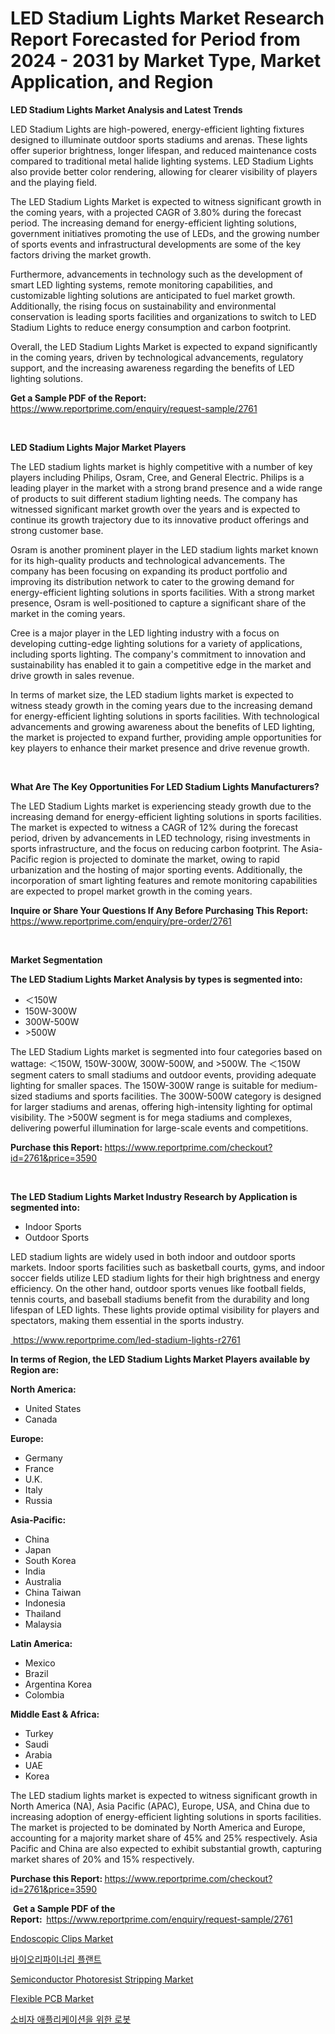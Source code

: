 <p><h1>LED Stadium Lights Market Research Report Forecasted for Period from 2024 -  2031 by Market Type, Market Application, and Region</h1></p><p><strong>LED Stadium Lights Market Analysis and Latest Trends</strong></p>
<p><p>LED Stadium Lights are high-powered, energy-efficient lighting fixtures designed to illuminate outdoor sports stadiums and arenas. These lights offer superior brightness, longer lifespan, and reduced maintenance costs compared to traditional metal halide lighting systems. LED Stadium Lights also provide better color rendering, allowing for clearer visibility of players and the playing field.</p><p>The LED Stadium Lights Market is expected to witness significant growth in the coming years, with a projected CAGR of 3.80% during the forecast period. The increasing demand for energy-efficient lighting solutions, government initiatives promoting the use of LEDs, and the growing number of sports events and infrastructural developments are some of the key factors driving the market growth.</p><p>Furthermore, advancements in technology such as the development of smart LED lighting systems, remote monitoring capabilities, and customizable lighting solutions are anticipated to fuel market growth. Additionally, the rising focus on sustainability and environmental conservation is leading sports facilities and organizations to switch to LED Stadium Lights to reduce energy consumption and carbon footprint.</p><p>Overall, the LED Stadium Lights Market is expected to expand significantly in the coming years, driven by technological advancements, regulatory support, and the increasing awareness regarding the benefits of LED lighting solutions.</p></p>
<p><strong>Get a Sample PDF of the Report:&nbsp;</strong> <a href="https://www.reportprime.com/enquiry/request-sample/2761">https://www.reportprime.com/enquiry/request-sample/2761</a></p>
<p>&nbsp;</p>
<p><strong>LED Stadium Lights Major Market Players</strong></p>
<p><p>The LED stadium lights market is highly competitive with a number of key players including Philips, Osram, Cree, and General Electric. Philips is a leading player in the market with a strong brand presence and a wide range of products to suit different stadium lighting needs. The company has witnessed significant market growth over the years and is expected to continue its growth trajectory due to its innovative product offerings and strong customer base.</p><p>Osram is another prominent player in the LED stadium lights market known for its high-quality products and technological advancements. The company has been focusing on expanding its product portfolio and improving its distribution network to cater to the growing demand for energy-efficient lighting solutions in sports facilities. With a strong market presence, Osram is well-positioned to capture a significant share of the market in the coming years.</p><p>Cree is a major player in the LED lighting industry with a focus on developing cutting-edge lighting solutions for a variety of applications, including sports lighting. The company's commitment to innovation and sustainability has enabled it to gain a competitive edge in the market and drive growth in sales revenue.</p><p>In terms of market size, the LED stadium lights market is expected to witness steady growth in the coming years due to the increasing demand for energy-efficient lighting solutions in sports facilities. With technological advancements and growing awareness about the benefits of LED lighting, the market is projected to expand further, providing ample opportunities for key players to enhance their market presence and drive revenue growth.</p></p>
<p>&nbsp;</p>
<p><strong>What Are The Key Opportunities For LED Stadium Lights Manufacturers?</strong></p>
<p><p>The LED Stadium Lights market is experiencing steady growth due to the increasing demand for energy-efficient lighting solutions in sports facilities. The market is expected to witness a CAGR of 12% during the forecast period, driven by advancements in LED technology, rising investments in sports infrastructure, and the focus on reducing carbon footprint. The Asia-Pacific region is projected to dominate the market, owing to rapid urbanization and the hosting of major sporting events. Additionally, the incorporation of smart lighting features and remote monitoring capabilities are expected to propel market growth in the coming years.</p></p>
<p><strong>Inquire or Share Your Questions If Any Before Purchasing This Report:</strong> <a href="https://www.reportprime.com/enquiry/pre-order/2761">https://www.reportprime.com/enquiry/pre-order/2761</a></p>
<p>&nbsp;</p>
<p><strong>Market Segmentation</strong></p>
<p><strong>The LED Stadium Lights Market Analysis by types is segmented into:</strong></p>
<p><ul><li>＜150W</li><li>150W-300W</li><li>300W-500W</li><li>>500W</li></ul></p>
<p><p>The LED Stadium Lights market is segmented into four categories based on wattage: ＜150W, 150W-300W, 300W-500W, and >500W. The ＜150W segment caters to small stadiums and outdoor events, providing adequate lighting for smaller spaces. The 150W-300W range is suitable for medium-sized stadiums and sports facilities. The 300W-500W category is designed for larger stadiums and arenas, offering high-intensity lighting for optimal visibility. The >500W segment is for mega stadiums and complexes, delivering powerful illumination for large-scale events and competitions.</p></p>
<p><strong>Purchase this Report:&nbsp;</strong><a href="https://www.reportprime.com/checkout?id=2761&price=3590">https://www.reportprime.com/checkout?id=2761&price=3590</a></p>
<p>&nbsp;</p>
<p><strong>The LED Stadium Lights Market Industry Research by Application is segmented into:</strong></p>
<p><ul><li>Indoor Sports</li><li>Outdoor Sports</li></ul></p>
<p><p>LED stadium lights are widely used in both indoor and outdoor sports markets. Indoor sports facilities such as basketball courts, gyms, and indoor soccer fields utilize LED stadium lights for their high brightness and energy efficiency. On the other hand, outdoor sports venues like football fields, tennis courts, and baseball stadiums benefit from the durability and long lifespan of LED lights. These lights provide optimal visibility for players and spectators, making them essential in the sports industry.</p></p>
<p><a href="https://www.reportprime.com/led-stadium-lights-r2761">&nbsp;https://www.reportprime.com/led-stadium-lights-r2761</a></p>
<p><strong>In terms of Region, the LED Stadium Lights Market Players available by Region are:</strong></p>
<p>
    <p> <strong> North America: </strong>
        <ul>
            <li>United States</li>
            <li>Canada</li>
        </ul>
        </p> 
    <p> <strong> Europe: </strong>
        <ul>
            <li>Germany</li>
            <li>France</li>
            <li>U.K.</li>
            <li>Italy</li>
            <li>Russia</li>
        </ul>
        </p> 
    <p> <strong> Asia-Pacific: </strong>
        <ul>
            <li>China</li>
            <li>Japan</li>
            <li>South Korea</li>
            <li>India</li>
            <li>Australia</li>
            <li>China Taiwan</li>
            <li>Indonesia</li>
            <li>Thailand</li>
            <li>Malaysia</li>
        </ul>
        </p> 
    <p> <strong> Latin America: </strong>
        <ul>
            <li>Mexico</li>
            <li>Brazil</li>
            <li>Argentina Korea</li>
            <li>Colombia</li>
        </ul>
        </p> 
    <p> <strong> Middle East & Africa: </strong>
        <ul>
            <li>Turkey</li>
            <li>Saudi</li>
            <li>Arabia</li>
            <li>UAE</li>
            <li>Korea</li>
        </ul>
    </p>
    </p>
<p><p>The LED stadium lights market is expected to witness significant growth in North America (NA), Asia Pacific (APAC), Europe, USA, and China due to increasing adoption of energy-efficient lighting solutions in sports facilities. The market is projected to be dominated by North America and Europe, accounting for a majority market share of 45% and 25% respectively. Asia Pacific and China are also expected to exhibit substantial growth, capturing market shares of 20% and 15% respectively.</p></p>
<p><strong>Purchase this Report: </strong><a href="https://www.reportprime.com/checkout?id=2761&price=3590">https://www.reportprime.com/checkout?id=2761&price=3590</a></p>
<p>&nbsp;<strong>Get a Sample PDF of the Report:&nbsp;&nbsp;</strong><a href="https://www.reportprime.com/enquiry/request-sample/2761">https://www.reportprime.com/enquiry/request-sample/2761</a></p>
<p><strong></strong></p>
<p><p><a href="https://medium.com/@lucas.russell0876/navigating-the-endoscopic-clips-market-expert-analysis-and-market-forecast-for-period-from-2024-to-4285d064f3f1">Endoscopic Clips Market</a></p><p><a href="https://github.com/kimvicki3212024/Market-Research-Report-List-2/blob/main/6287305103138.md">바이오리파이너리 플랜트</a></p><p><a href="https://issuu.com/reportprime-2/docs/semiconductor-photoresist-stripping_4a8dd1d2b62709">Semiconductor Photoresist Stripping Market</a></p><p><a href="https://github.com/YashRP12/Market-Research-Report-List-6/blob/main/flexible-pcb-market.md">Flexible PCB Market</a></p><p><a href="https://github.com/marufmohassin05/Market-Research-Report-List-2/blob/main/7802050103139.md">소비자 애플리케이션을 위한 로봇</a></p></p>